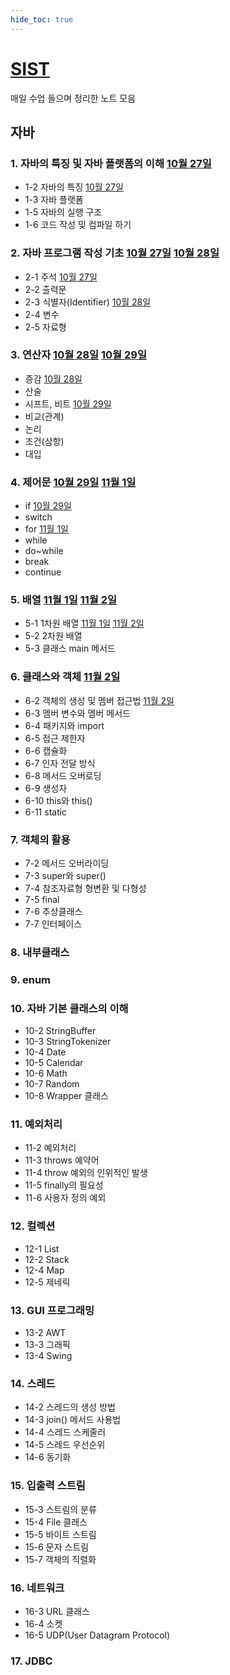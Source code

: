 ```yaml
---
hide_toc: true
---
```


# [SIST](https://github.com/jhmin-dev/SIST)

매일 수업 들으며 정리한 노트 모음

## 자바

### 1. 자바의 특징 및 자바 플랫폼의 이해 [10월 27일](1027.md)

- 1-2 자바의 특징 [10월 27일](1027.md)
- 1-3 자바 플랫폼
- 1-5 자바의 실행 구조
- 1-6 코드 작성 및 컴파일 하기

### 2. 자바 프로그램 작성 기초 [10월 27일](1027.md) [10월 28일](1028.md)

- 2-1 주석 [10월 27일](1027.md)
- 2-2 출력문
- 2-3 식별자(Identifier) [10월 28일](1028.md)
- 2-4 변수
- 2-5 자료형

### 3. 연산자 [10월 28일](1028.md) [10월 29일](1029.md)

- 증감 [10월 28일](1028.md)
- 산술
- 시프트, 비트 [10월 29일](1029.md)
- 비교(관계)
- 논리
- 조건(삼항)
- 대입

### 4. 제어문 [10월 29일](1029.md) [11월 1일](1101.md)

- if [10월 29일](1029.md)
- switch
- for [11월 1일](1101.md)
- while
- do~while
- break
- continue

### 5. 배열 [11월 1일](1101.md) [11월 2일](1102.md)

- 5-1 1차원 배열 [11월 1일](1101.md) [11월 2일](1102.md)
- 5-2 2차원 배열
- 5-3 클래스 main 메서드

### 6. 클래스와 객체 [11월 2일](1102.md)

- 6-2 객체의 생성 및 멤버 접근법 [11월 2일](1102.md)
- 6-3 멤버 변수와 멤버 메서드
- 6-4 패키지와 import
- 6-5 접근 제한자
- 6-6 캡슐화
- 6-7 인자 전달 방식
- 6-8 메서드 오버로딩
- 6-9 생성자
- 6-10 this와 this()
- 6-11 static

### 7. 객체의 활용

- 7-2 메서드 오버라이딩
- 7-3 super와 super()
- 7-4 참조자료형 형변환 및 다형성
- 7-5 final
- 7-6 추상클래스
- 7-7 인터페이스

### 8. 내부클래스

### 9. enum

### 10. 자바 기본 클래스의 이해

- 10-2 StringBuffer
- 10-3 StringTokenizer
- 10-4 Date
- 10-5 Calendar
- 10-6 Math
- 10-7 Random
- 10-8 Wrapper 클래스

### 11. 예외처리

- 11-2 예외처리
- 11-3 throws 예약어
- 11-4 throw 예외의 인위적인 발생
- 11-5 finally의 필요성
- 11-6 사용자 정의 예외

### 12. 컬렉션

- 12-1 List
- 12-2 Stack
- 12-4 Map
- 12-5 제네릭

### 13. GUI 프로그래밍

- 13-2 AWT
- 13-3 그래픽
- 13-4 Swing

### 14. 스레드

- 14-2 스레드의 생성 방법
- 14-3 join() 메서드 사용법
- 14-4 스레드 스케줄러
- 14-5 스레드 우선순위
- 14-6 동기화

### 15. 입출력 스트림

- 15-3 스트림의 분류
- 15-4 File 클래스
- 15-5 바이트 스트림
- 15-6 문자 스트림
- 15-7 객체의 직렬화

### 16. 네트워크

- 16-3 URL 클래스
- 16-4 소켓
- 16-5 UDP(User Datagram Protocol)

### 17. JDBC